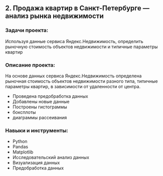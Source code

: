 ## 2. Продажа квартир в Санкт-Петербурге — анализ рынка недвижимости

### Задачи проекта:

Используя данные сервиса Яндекс.Недвижимость, определить рыночную стоимость объектов недвижимости и типичные параметры квартир

### Описание проекта:

На основе данных сервиса Яндекс.Недвижимость определена рыночная стоимость объектов недвижимости разного типа, типичные параметры квартир, в зависимости от удаленности от центра.

- Проведена предобработка данных
- Добавлены новые данные 
- Построены гистограммы 
- боксплоты
- диаграммы рассеивания

### Навыки и инструменты:

- Python
- Pandas
- Matplotlib
- Исследовательский анализ данных
- Визуализация данных
- Предобработка данных

